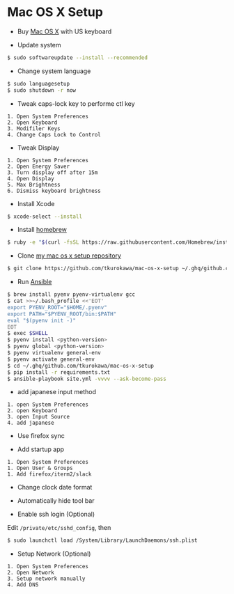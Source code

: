 Mac OS X Setup
==============

* Buy [Mac OS X](http://www.apple.com/jp/mac/) with US keyboard

* Update system

```bash
$ sudo softwareupdate --install --recommended
```

* Change system language

```bash
$ sudo languagesetup
$ sudo shutdown -r now
```

* Tweak caps-lock key to performe ctl key

```text
1. Open System Preferences
2. Open Keyboard
3. Modifiler Keys
4. Change Caps Lock to Control
```

* Tweak Display

```text
1. Open System Preferences
2. Open Energy Saver
3. Turn display off after 15m
4. Open Display
5. Max Brightness
6. Dismiss keyboard brightness
```

* Install Xcode

```bash
$ xcode-select --install
```

* Install [homebrew](http://brew.sh/)

```bash
$ ruby -e "$(curl -fsSL https://raw.githubusercontent.com/Homebrew/install/master/install)"
```

* Clone [my mac os x setup repository](https://github.com/tkurokawa/mac-os-x-setup)

```bash
$ git clone https://github.com/tkurokawa/mac-os-x-setup ~/.ghq/github.com/tkurokawa/mac-os-x-setup
```

* Run [Ansible](https://github.com/ansible/ansible)

```bash
$ brew install pyenv pyenv-virtualenv gcc
$ cat >>~/.bash_profile <<'EOT'
export PYENV_ROOT="$HOME/.pyenv"
export PATH="$PYENV_ROOT/bin:$PATH"
eval "$(pyenv init -)"
EOT
$ exec $SHELL
$ pyenv install <python-version>
$ pyenv global <python-version>
$ pyenv virtualenv general-env
$ pyenv activate general-env
$ cd ~/.ghq/github.com/tkurokawa/mac-os-x-setup
$ pip install -r requirements.txt
$ ansible-playbook site.yml -vvvv --ask-become-pass
```

* add japanese input method

```text
1. open System Preferences
2. open Keyboard
3. open Input Source
4. add japanese
```

* Use firefox sync

* Add startup app

```text
1. Open System Preferences
1. Open User & Groups
1. Add firefox/iterm2/slack
```

* Change clock date format

* Automatically hide tool bar

* Enable ssh login (Optional)

Edit `/private/etc/sshd_config`, then

```bash
$ sudo launchctl load /System/Library/LaunchDaemons/ssh.plist
```

* Setup Network (Optional)

```text
1. Open System Preferences
2. Open Network
3. Setup network manually
4. Add DNS
```
